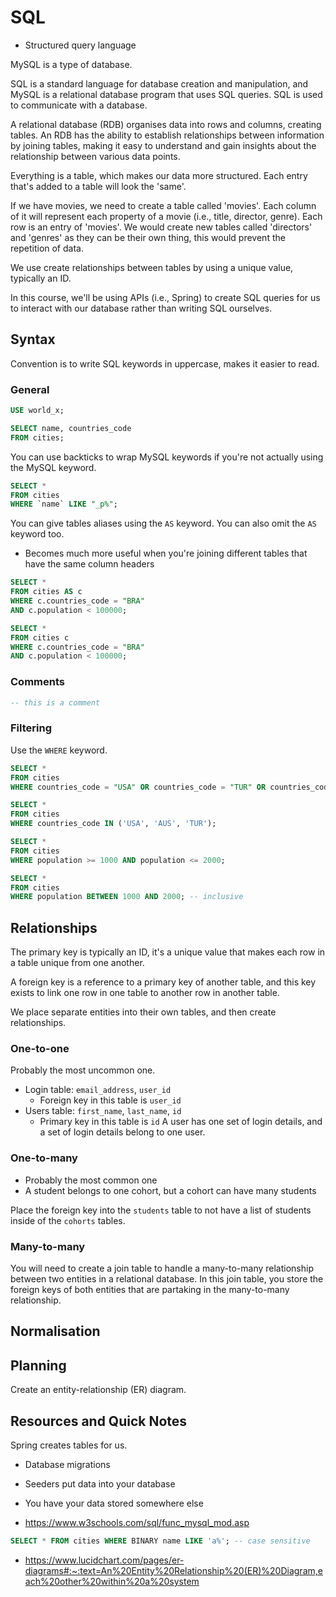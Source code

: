 # SQL

- Structured query language

MySQL is a type of database.

SQL is a standard language for database creation and manipulation, and MySQL is a relational database program that uses SQL queries. SQL is used to communicate with a database.

A relational database (RDB) organises data into rows and columns, creating tables. An RDB has the ability to establish relationships between information by joining tables, making it easy to understand and gain insights about the relationship between various data points.

Everything is a table, which makes our data more structured. Each entry that's added to a table will look the 'same'.

If we have movies, we need to create a table called 'movies'. Each column of it will represent each property of a movie (i.e., title, director, genre). Each row is an entry of 'movies'. We would create new tables called 'directors' and 'genres' as they can be their own thing, this would prevent the repetition of data.

We use create relationships between tables by using a unique value, typically an ID.

In this course, we'll be using APIs (i.e., Spring) to create SQL queries for us to interact with our database rather than writing SQL ourselves.

## Syntax

Convention is to write SQL keywords in uppercase, makes it easier to read.

### General

```sql
USE world_x;

SELECT name, countries_code
FROM cities;
```

You can use backticks to wrap MySQL keywords if you're not actually using the MySQL keyword.

```sql
SELECT *
FROM cities
WHERE `name` LIKE "_p%";
```

You can give tables aliases using the `AS` keyword. You can also omit the `AS` keyword too.

- Becomes much more useful when you're joining different tables that have the same column headers

```sql
SELECT *
FROM cities AS c
WHERE c.countries_code = "BRA"
AND c.population < 100000;

SELECT *
FROM cities c
WHERE c.countries_code = "BRA"
AND c.population < 100000;
```

### Comments

```sql
-- this is a comment
```

### Filtering

Use the `WHERE` keyword.

```sql
SELECT *
FROM cities
WHERE countries_code = "USA" OR countries_code = "TUR" OR countries_code = "AUS";
```

```sql
SELECT *
FROM cities
WHERE countries_code IN ('USA', 'AUS', 'TUR');
```

```sql
SELECT *
FROM cities
WHERE population >= 1000 AND population <= 2000;

SELECT *
FROM cities
WHERE population BETWEEN 1000 AND 2000; -- inclusive
```

## Relationships

The primary key is typically an ID, it's a unique value that makes each row in a table unique from one another.

A foreign key is a reference to a primary key of another table, and this key exists to link one row in one table to another row in another table.

We place separate entities into their own tables, and then create relationships.

### One-to-one

Probably the most uncommon one.

- Login table: `email_address`, `user_id`
  - Foreign key in this table is `user_id`
- Users table: `first_name`, `last_name`, `id`
  - Primary key in this table is `id`
    A user has one set of login details, and a set of login details belong to one user.

### One-to-many

- Probably the most common one
- A student belongs to one cohort, but a cohort can have many students

Place the foreign key into the `students` table to not have a list of students inside of the `cohorts` tables.

### Many-to-many

You will need to create a join table to handle a many-to-many relationship between two entities in a relational database. In this join table, you store the foreign keys of both entities that are partaking in the many-to-many relationship.

## Normalisation

## Planning

Create an entity-relationship (ER) diagram.

## Resources and Quick Notes

Spring creates tables for us.

- Database migrations
- Seeders put data into your database
- You have your data stored somewhere else

- https://www.w3schools.com/sql/func_mysql_mod.asp

```SQL
SELECT * FROM cities WHERE BINARY name LIKE 'a%'; -- case sensitive
```

- https://www.lucidchart.com/pages/er-diagrams#:~:text=An%20Entity%20Relationship%20(ER)%20Diagram,each%20other%20within%20a%20system
